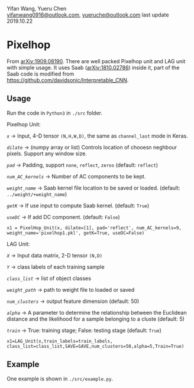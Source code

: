 Yifan Wang, Yueru Chen  
yifanwang0916@outlook.com, yueruche@outlook.com
last update 2019.10.22

# Pixelhop
From [arXiv:1909.08190](https://arxiv.org/abs/1909.08190). There are well packed Pixelhop unit and LAG unit with simple usage. It uses Saab ([arXiv:1810.02786](https://arxiv.org/abs/1810.02786)) inside it, part of the Saab code is modified from https://github.com/davidsonic/Interpretable_CNN. 

## Usage
Run the code in `Python3` in `./src` folder.

Pixelhop Unit:

*`x`* -> Input, 4-D tensor `(N,H,W,D)`, the same as `channel_last` mode in Keras. 

*`dilate`* -> (numpy array or list) Controls location of chooesn neghbour pixels. Support any window size. 

*`pad`* -> Padding, support `none`, `reflect`, `zeros` (default: `reflect`)  

*`num_AC_kernels`* -> Number of AC components to be kept.  

*`weight_name`* -> Saab kernel file location to be saved or loaded. (default: `../weight/+weight_name`)  

*`getK`* -> If use input to compute Saab kernel. (default: `True`) 

*`useDC`* -> If add DC component. (default: `False`)  
```
x1 = PixelHop_Unit(x, dilate=[1], pad='reflect', num_AC_kernels=9, weight_name='pixelhop1.pkl', getK=True, useDC=False)
```
LAG Unit:

*`X`* -> Input data matrix, 2-D tensor `(N,D)`

*`Y`* -> class labels of each training sample  

*`class_list`* -> list of object classes

*`weight_path`* -> path to weight file to loaded or saved

*`num_clusters`* -> output feature dimension (default: 50)  

*`alpha`* -> A parameter to determine the relationship between the Euclidean distance and the likelihood for a sample belonging to a cluste  (default: 5) 

*`train`* -> True: training stage; False: testing stage (default: `True`)  

```
x1=LAG_Unit(x,train_labels=train_labels, class_list=class_list,SAVE=SAVE,num_clusters=50,alpha=5,Train=True)
```

## Example
One example is shown in `./src/example.py`. 
